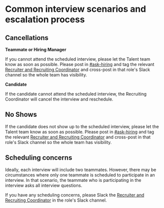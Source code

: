 # Common interview scenarios and escalation process

## Cancellations

**Teammate or Hiring Manager**

If you cannot attend the scheduled interview, please let the Talent team know as soon as possible. Please post in [#ask-hiring](https://sourcegraph.slack.com/app_redirect?channel=ask-hiring) and tag the relevant [Recruiter and Recruiting Coordinator](../../teamalignment.md) and cross-post in that role's Slack channel so the whole team has visibility.

**Candidate**

If the candidate cannot attend the scheduled interview, the Recruiting Coordinator will cancel the interview and reschedule.

## No Shows

If the candidate does not show up to the scheduled interview, please let the Talent team know as soon as possible. Please post in [#ask-hiring](https://sourcegraph.slack.com/app_redirect?channel=ask-hiring) and tag the relevant [Recruiter and Recruiting Coordinator](../../teamalignment.md) and cross-post in that role's Slack channel so the whole team has visibility.

## Scheduling concerns

Ideally, each interview will include two teammates. However, there may be circumstances where only one teammate is scheduled to participate in an interview. In that scenario, the teammate who is participating in the interview asks all interview questions.

If you have any scheduling concerns, please Slack the [Recruiter and Recruiting Coordinator](../../teamalignment.md) in the role's Slack channel.
